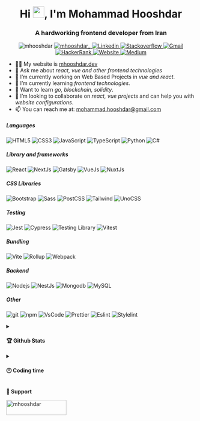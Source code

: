 <h1 align="center">Hi <img src="https://emojis.slackmojis.com/emojis/images/1531849430/4246/blob-sunglasses.gif?1531849430" width="30"/>, I'm Mohammad Hooshdar</h1>
<h3 align="center">A hardworking frontend developer from Iran</h3>

<p align="center">
  <img src="https://komarev.com/ghpvc/?username=mhooshdar&label=Profile%20views&color=6a44f2&style=flat-square" alt="mhooshdar" />
  <a href="https://twitter.com/mhooshdar_" target="blank">
    <img src="https://img.shields.io/twitter/follow/mhooshdar_?logo=twitter&style=flat-square&color=1a76c7" alt="mhooshdar_" />
  </a>
  <a href="https://www.linkedin.com/in/mhooshdar/" target="blank">
    <img alt="Linkedin" src="https://img.shields.io/badge/-mhooshdar-0077B5?style=flat-square&logo=linkedin&logoColor=white" />
  </a>
  <a href="https://stackoverflow.com/users/9226304" target="blank">
    <img alt="Stackoverflow" src="https://img.shields.io/badge/-mhooshdar-E37A28?style=flat-square&logo=stackoverflow&logoColor=white" />
  </a>
  <a href="mailto:mohammad.hooshdar@gmail.com" target="blank">
    <img alt="Gmail" src="https://img.shields.io/badge/-Gmail-D14836?style=flat-square&logo=gmail&logoColor=white" />
  </a>
  <a href="https://www.hackerrank.com/mhooshdar" target="blank">
    <img alt="HackerRank" src="https://img.shields.io/badge/-HackerRank-2EC866?style=flat-square&logo=hackerrank&logoColor=white" />
  </a>
  <a href="https://mhooshdar.dev" target="blank">
    <img alt="Website" src="https://img.shields.io/badge/-Website-000000?style=flat-square&logo=about.me&logoColor=white" />
  </a>
  <a href="https://medium.com/@mhooshdar" target="blank">
    <img alt="Medium" src="https://img.shields.io/badge/-Medium-12100E?style=flat-square&logo=medium&logoColor=white" />
  </a>
</p>

- 👨‍💻 My website is [mhooshdar.dev](mhooshdar.dev)
- 💬 Ask me about *react, vue and other frontend technologies*
- 🔭 I’m currently working on Web Based Projects in *vue and react*.
- 🌱 I’m currently learning *frontend technologies*.
- 🏫 Want to learn *go, blockchain, solidity*.
- 👯 I’m looking to collaborate on *react, vue projects* and can help you with *website configurations*.
- 📫 You can reach me at: mohammad.hooshdar@gmail.com

<p align="left">
  <h5>Languages</h5>
  <p>
    <img alt="HTML5" src="https://img.shields.io/badge/-HTML5-E34F26?style=flat-square&logo=html5&logoColor=white" />
    <img alt="CSS3" src="https://img.shields.io/badge/-CSS3-264DE4?style=flat-square&logo=css3&logoColor=white" />
    <img alt="JavaScript" src="https://img.shields.io/badge/-Javascript-EBD41B?style=flat-square&logo=javascript&logoColor=white" />
    <img alt="TypeScript" src="https://img.shields.io/badge/-TypeScript-007ACC?style=flat-square&logo=typescript&logoColor=white" />
    <img alt="Python" src="https://img.shields.io/badge/-Python-346D9C?style=flat-square&logo=python&logoColor=white" />
    <img alt="C#" src="https://img.shields.io/badge/-C%23-290165?style=flat-square&logo=csharp&logoColor=white" />
  </p>
  <h5>Library and frameworks</h5>
  <p>
    <img alt="React" src="https://img.shields.io/badge/-React-45b8d8?style=flat-square&logo=react&logoColor=white" />
    <img alt="NextJs" src="https://img.shields.io/badge/-NextJs-000000?style=flat-square&logo=next.js&logoColor=white" />
    <img alt="Gatsby" src="https://img.shields.io/badge/-Gatsby-603092?style=flat-square&logo=gatsby&logoColor=white" />
    <img alt="VueJs" src="https://img.shields.io/badge/-VueJs-3CAF7C?style=flat-square&logo=vue.js&logoColor=white" />
    <img alt="NuxtJs" src="https://img.shields.io/badge/-NuxtJs-03D17B?style=flat-square&logo=nuxt.js&logoColor=white" />
  </p>
  <h5>CSS Libraries</h5>
  <p>
    <img alt="Bootstrap" src="https://img.shields.io/badge/-Bootstrap-563D7C?style=flat-square&logo=bootstrap&logoColor=white" /> 
    <img alt="Sass" src="https://img.shields.io/badge/-Sass-CC6699?style=flat-square&logo=sass&logoColor=white" />
    <img alt="PostCSS" src="https://img.shields.io/badge/-PostCSS-D2360B?style=flat-square&logo=postcss&logoColor=white" />
    <img alt="Tailwind" src="https://img.shields.io/badge/-Tailwind-38B2AC?style=flat-square&logo=tailwindcss&logoColor=white" />
    <img alt="UnoCSS" src="https://img.shields.io/badge/-UnoCSS-B8B8B8?style=flat-square&logo=unocss&logoColor=white" />
  </p>
  <h5>Testing</h5>
  <p>
    <img alt="Jest" src="https://img.shields.io/badge/-Jest-913E56?style=flat-square&logo=jest&logoColor=white" />
    <img alt="Cypress" src="https://img.shields.io/badge/-Cypress-3A3A3A?style=flat-square&logo=cypress&logoColor=white" />
    <img alt="Testing Library" src="https://img.shields.io/badge/-Testing Library-DC1B24?style=flat-square&logo=testing-library&logoColor=white" />
    <img alt="Vitest" src="https://img.shields.io/badge/-Vitest-FCC72B?style=flat-square&logo=vitest&logoColor=white" />
  </p>
  <h5>Bundling</h5>
  <p>
    <img alt="Vite" src="https://img.shields.io/badge/-Vite-9755EF?style=flat-square&logo=vite&logoColor=white" />
    <img alt="Rollup" src="https://img.shields.io/badge/-Rollup-EC4A3F?style=flat-square&logo=rollup.js&logoColor=white" />
    <img alt="Webpack" src="https://img.shields.io/badge/-Webpack-8DD6F9?style=flat-square&logo=webpack&logoColor=white" />
  </p>
  <h5>Backend</h5>
  <p>
    <img alt="Nodejs" src="https://img.shields.io/badge/-Nodejs-43853d?style=flat-square&logo=Node.js&logoColor=white" />
    <img alt="NestJs" src="https://img.shields.io/badge/-NestJs-ea2845?style=flat-square&logo=nestjs&logoColor=white" />
    <img alt="Mongodb" src="https://img.shields.io/badge/-MongoDb-016246?style=flat-square&logo=mongodb&logoColor=white" />
    <img alt="MySQL" src="https://img.shields.io/badge/-MySQL-32619D?style=flat-square&logo=mysql&logoColor=white" />
  </p>
  <h5>Other</h5>
  <p>
    <img alt="git" src="https://img.shields.io/badge/-Git-F05032?style=flat-square&logo=git&logoColor=white" />
    <img alt="npm" src="https://img.shields.io/badge/-NPM-CB3837?style=flat-square&logo=npm&logoColor=white" />
    <img alt="VsCode" src="https://img.shields.io/badge/-VsCode-2A78AF?style=flat-square&logo=visualstudiocode&logoColor=white" />
    <img alt="Prettier" src="https://img.shields.io/badge/-Prettier-1A2C34?style=flat-square&logo=prettier&logoColor=white" />
    <img alt="Eslint" src="https://img.shields.io/badge/-Eslint-3730C6?style=flat-square&logo=eslint&logoColor=white" />
    <img alt="Stylelint" src="https://img.shields.io/badge/-Stylelint-000000?style=flat-square&logo=stylelint&logoColor=white" />
  </p>
</p>

<details>
  <summary>
    <h4>🏆 Github Stats</h4>
  </summary>
  <p align="left">
    <img src="http://github-readme-streak-stats.herokuapp.com?user=mhooshdar&theme=dracula" width="45%">
    <img src="https://github-readme-stats.vercel.app/api?username=mhooshdar&show_icons=true&theme=dracula" width="45%">
    <img src="https://github-readme-stats.vercel.app/api/top-langs/?username=mhooshdar&layout=compact&theme=dracula">
  </p>
</details>

<details>
  <summary>
    <h4>🕛 Coding time</h4>
  </summary>
  <!--START_SECTION:waka-->
  <!--END_SECTION:waka-->
</details>

<b align="left">🧉 Support</b>
<p><a href="https://www.buymeacoffee.com/mhooshdar"> <img align="left" src="https://cdn.buymeacoffee.com/buttons/v2/default-yellow.png" height="40" width="160" alt="mhooshdar" /></a></p>
